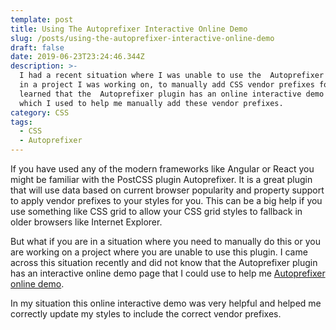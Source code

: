 ```yaml
---
template: post
title: Using The Autoprefixer Interactive Online Demo
slug: /posts/using-the-autoprefixer-interactive-online-demo
draft: false
date: 2019-06-23T23:24:46.344Z
description: >-
  I had a recent situation where I was unable to use the  Autoprefixer plugin,
  in a project I was working on, to manually add CSS vendor prefixes for me. I
  learned that the  Autoprefixer plugin has an online interactive demo page
  which I used to help me manually add these vendor prefixes.
category: CSS
tags:
  - CSS
  - Autoprefixer
---
```

If you have used any of the modern frameworks like Angular or React you might be familiar with the PostCSS plugin Autoprefixer. It is a great plugin that will use data based on current browser popularity and property support to apply vendor prefixes to your styles for you. This can be a big help if you use something like CSS grid to allow your CSS grid styles to fallback in older browsers like Internet Explorer.

But what if you are in a situation where you need to manually do this or you are working on a project where you are unable to use this plugin. I came across this situation recently and did not know that the Autoprefixer plugin has an interactive online demo page that I could use to help me [Autoprefixer online demo](https://autoprefixer.github.io/). 

In my situation this online interactive demo was very helpful and helped me correctly update my styles to include the correct vendor prefixes.
